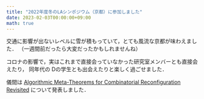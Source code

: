 ```yaml
---
title: "2022年度冬のLAシンポジウム（京都）に参加しました"
date: 2023-02-03T00:00:00+09:00
math: true
---
```


交通に影響が出ないレベルに雪が積もっていて，とても風流な京都が味わえました．
（一週間前だったら大変だったかもしれませんね）

コロナの影響で，実はこれまで直接会っていなかった研究室メンバーとも直接会えたり，
同年代の Dの学生とも出会えたりと楽しく過ごせました．

儀間は [Algorithmic Meta-Theorems for Combinatorial Reconfiguration Revisited](https://arxiv.org/abs/2207.01024) について発表しました．